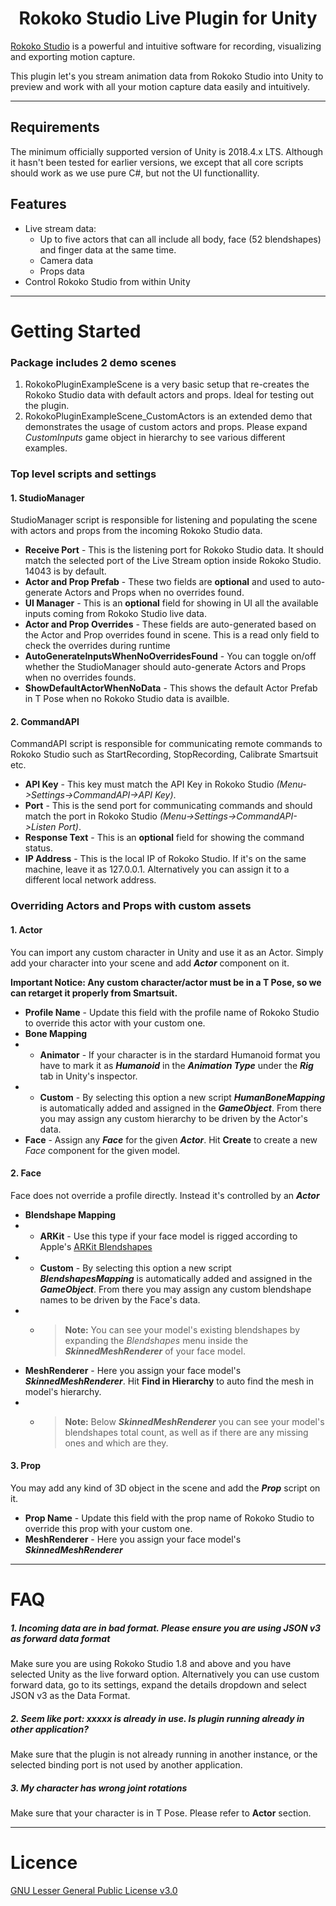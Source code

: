 <h1 align="center">Rokoko Studio Live Plugin for Unity</h1>

[Rokoko Studio](https://www.rokoko.com/en/products/studio) is a powerful and intuitive software for recording, visualizing and exporting motion capture.

This plugin let's you stream animation data from Rokoko Studio into Unity to preview and work with all your motion capture data easily and intuitively.

---

## Requirements
The minimum officially supported version of Unity is 2018.4.x LTS. Although it hasn't been tested for earlier versions, we except that all core scripts should work as we use pure C#, but not the UI functionallity.

## Features
- Live stream data:
  * Up to five actors that can all include all body, face (52 blendshapes) and finger data at the same time.
  * Camera data
  * Props data
- Control Rokoko Studio from within Unity

---

# Getting Started

### Package includes 2 demo scenes

1. RokokoPluginExampleScene is a very basic setup that re-creates the Rokoko Studio data with default actors and props. Ideal for testing out the plugin.
2. RokokoPluginExampleScene_CustomActors is an extended demo that demonstrates the usage of custom actors and props. Please expand *CustomInputs* game object in hierarchy to see various different examples.

### Top level scripts and settings

#### 1. StudioManager
StudioManager script is responsible for listening and populating the scene with actors and props from the incoming Rokoko Studio data.

* __Receive Port__ - This is the listening port for Rokoko Studio data. It should match the selected port of the Live Stream option inside Rokoko Studio. 14043 is by default.
* __Actor and Prop Prefab__ - These two fields are __optional__ and used to auto-generate Actors and Props when no overrides found.
* __UI Manager__ - This is an __optional__ field for showing in UI all the available inputs coming from Rokoko Studio live data.
* __Actor and Prop Overrides__ - These fields are auto-generated based on the Actor and Prop overrides found in scene. This is a read only field to check the overrides during runtime
* __AutoGenerateInputsWhenNoOverridesFound__ - You can toggle on/off whether the StudioManager should auto-generate Actors and Props when no overrides founds.
* __ShowDefaultActorWhenNoData__ - This shows the default Actor Prefab in T Pose when no Rokoko Studio data is availble.

#### 2. CommandAPI
CommandAPI script is responsible for communicating remote commands to Rokoko Studio such as StartRecording, StopRecording, Calibrate Smartsuit etc.
* __API Key__ - This key must match the API Key in Rokoko Studio *(Menu->Settings->CommandAPI->API Key)*.
* __Port__ - This is the send port for communicating commands and should match the port in Rokoko Studio *(Menu->Settings->CommandAPI->Listen Port)*.
* __Response Text__ - This is an __optional__ field for showing the command status.
* __IP Address__ - This is the local IP of Rokoko Studio. If it's on the same machine, leave it as 127.0.0.1. Alternatively you can assign it to a different local network address.

### Overriding Actors and Props with custom assets
#### 1. Actor
You can import any custom character in Unity and use it as an Actor. Simply add your character into your scene and add __*Actor*__ component on it.

__Important Notice: Any custom character/actor must be in a T Pose, so we can retarget it properly from Smartsuit.__
* __Profile Name__ - Update this field with the profile name of Rokoko Studio to override this actor with your custom one.
* __Bone Mapping__
* * __Animator__ - If your character is in the stardard Humanoid format you have to mark it as __*Humanoid*__ in the __*Animation Type*__ under the __*Rig*__ tab in Unity's inspector.
* * __Custom__ - By selecting this option a new script __*HumanBoneMapping*__ is automatically added and assigned in the __*GameObject*__. From there you may assign any custom hierarchy to be driven by the Actor's data.
* __Face__ - Assign any __*Face*__ for the given __*Actor*__. Hit __Create__ to create a new _*Face*_ component for the given model.

#### 2. Face
Face does not override a profile directly. Instead it's controlled by an __*Actor*__
* __Blendshape Mapping__
* * __ARKit__ - Use this type if your face model is rigged according to Apple's [ARKit Blendshapes](./Assets/Rokoko/Scripts/Core/ARKitBlendshapes.cs) 
* * __Custom__ - By selecting this option a new script __*BlendshapesMapping*__ is automatically added and assigned in the __*GameObject*__. From there you may assign any custom blendshape names to be driven by the Face's data.
* * > __Note:__ You can see your model's existing blendshapes by expanding the *Blendshapes* menu inside the __*SkinnedMeshRenderer*__ of your face model.
* __MeshRenderer__ - Here you assign your face model's __*SkinnedMeshRenderer*__. Hit __Find in Hierarchy__ to auto find the mesh in model's hierarchy.
* * > __Note:__ Below __*SkinnedMeshRenderer*__ you can see your model's blendshapes total count, as well as if there are any missing ones and which are they.

#### 3. Prop
You may add any kind of 3D object in the scene and add the __*Prop*__ script on it.
* __Prop Name__ - Update this field with the prop name of Rokoko Studio to override this prop with your custom one.
* __MeshRenderer__ - Here you assign your face model's __*SkinnedMeshRenderer*__

---

# FAQ

#####  1. Incoming data are in bad format. Please ensure you are using JSON v3 as forward data format
Make sure you are using Rokoko Studio 1.8 and above and you have selected Unity as the live forward option. Alternatively you can use custom forward data, go to its settings, expand the details dropdown and select JSON v3 as the Data Format.

#####  2. Seem like port: xxxxx is already in use. Is plugin running already in other application?
Make sure that the plugin is not already running in another instance, or the selected binding port is not used by another application.

#####  3. My character has wrong joint rotations
Make sure that your character is in T Pose. Please refer to __Actor__ section.

---

# Licence
[GNU Lesser General Public License v3.0](./LICENSE.md)
